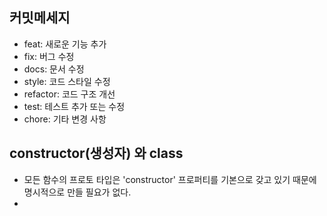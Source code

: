 ## 커밋메세지

- feat: 새로운 기능 추가
- fix: 버그 수정
- docs: 문서 수정
- style: 코드 스타일 수정
- refactor: 코드 구조 개선
- test: 테스트 추가 또는 수정
- chore: 기타 변경 사항

## constructor(생성자) 와 class 

- 모든 함수의 프로토 타입은 'constructor' 프로퍼티를 기본으로 갖고 있기 때문에 명시적으로 만들 필요가 없다.
- 